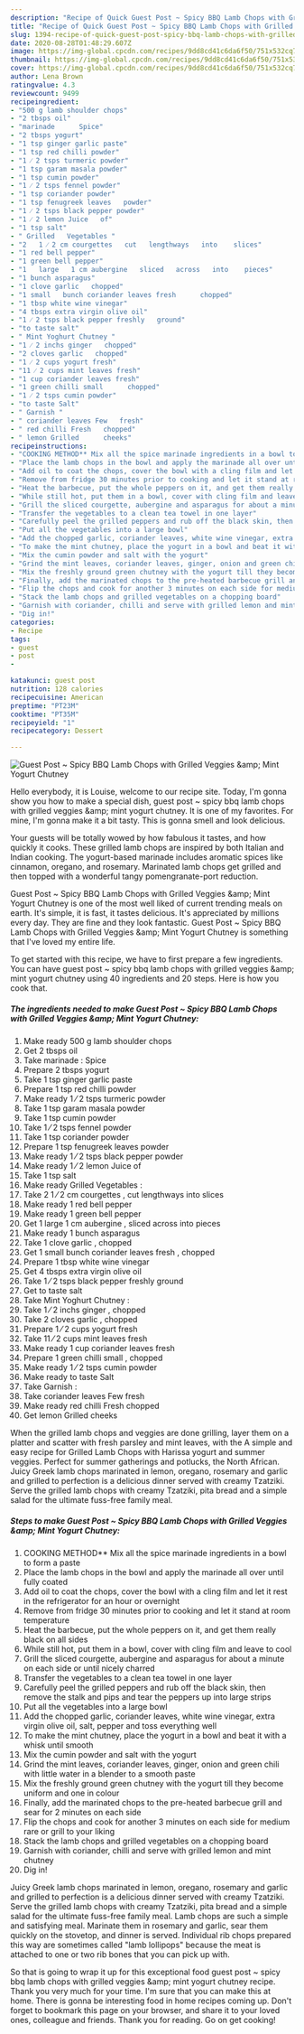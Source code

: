 ```yaml
---
description: "Recipe of Quick Guest Post ~ Spicy BBQ Lamb Chops with Grilled Veggies &amp;amp;amp; Mint Yogurt Chutney"
title: "Recipe of Quick Guest Post ~ Spicy BBQ Lamb Chops with Grilled Veggies &amp;amp;amp; Mint Yogurt Chutney"
slug: 1394-recipe-of-quick-guest-post-spicy-bbq-lamb-chops-with-grilled-veggies-and-amp-amp-mint-yogurt-chutney
date: 2020-08-28T01:48:29.607Z
image: https://img-global.cpcdn.com/recipes/9dd8cd41c6da6f50/751x532cq70/guest-post-spicy-bbq-lamb-chops-with-grilled-veggies-amp-mint-yogurt-chutney-recipe-main-photo.jpg
thumbnail: https://img-global.cpcdn.com/recipes/9dd8cd41c6da6f50/751x532cq70/guest-post-spicy-bbq-lamb-chops-with-grilled-veggies-amp-mint-yogurt-chutney-recipe-main-photo.jpg
cover: https://img-global.cpcdn.com/recipes/9dd8cd41c6da6f50/751x532cq70/guest-post-spicy-bbq-lamb-chops-with-grilled-veggies-amp-mint-yogurt-chutney-recipe-main-photo.jpg
author: Lena Brown
ratingvalue: 4.3
reviewcount: 9499
recipeingredient:
- "500 g lamb shoulder chops"
- "2 tbsps oil"
- "marinade      Spice"
- "2 tbsps yogurt"
- "1 tsp ginger garlic paste"
- "1 tsp red chilli powder"
- "1 ⁄ 2 tsps turmeric powder"
- "1 tsp garam masala powder"
- "1 tsp cumin powder"
- "1 ⁄ 2 tsps fennel powder"
- "1 tsp coriander powder"
- "1 tsp fenugreek leaves   powder"
- "1 ⁄ 2 tsps black pepper powder"
- "1 ⁄ 2 lemon Juice   of"
- "1 tsp salt"
- " Grilled   Vegetables "
- "2   1 ⁄ 2 cm courgettes   cut   lengthways   into    slices"
- "1 red bell pepper"
- "1 green bell pepper"
- "1   large   1 cm aubergine   sliced   across   into    pieces"
- "1 bunch asparagus"
- "1 clove garlic   chopped"
- "1 small   bunch coriander leaves fresh      chopped"
- "1 tbsp white wine vinegar"
- "4 tbsps extra virgin olive oil"
- "1 ⁄ 2 tsps black pepper freshly   ground"
- "to taste salt"
- " Mint Yoghurt Chutney "
- "1 ⁄ 2 inchs ginger   chopped"
- "2 cloves garlic   chopped"
- "1 ⁄ 2 cups yogurt fresh"
- "11 ⁄ 2 cups mint leaves fresh"
- "1 cup coriander leaves fresh"
- "1 green chilli small      chopped"
- "1 ⁄ 2 tsps cumin powder"
- "to taste Salt"
- " Garnish "
- " coriander leaves Few   fresh"
- " red chilli Fresh   chopped"
- " lemon Grilled      cheeks"
recipeinstructions:
- "COOKING METHOD** Mix all the spice marinade ingredients in a bowl to form a paste"
- "Place the lamb chops in the bowl and apply the marinade all over until fully coated"
- "Add oil to coat the chops, cover the bowl with a cling film and let it rest in the refrigerator for an hour or overnight"
- "Remove from fridge 30 minutes prior to cooking and let it stand at room temperature"
- "Heat the barbecue, put the whole peppers on it, and get them really black on all sides"
- "While still hot, put them in a bowl, cover with cling film and leave to cool"
- "Grill the sliced courgette, aubergine and asparagus for about a minute on each side or until nicely charred"
- "Transfer the vegetables to a clean tea towel in one layer"
- "Carefully peel the grilled peppers and rub off the black skin, then remove the stalk and pips and tear the peppers up into large strips"
- "Put all the vegetables into a large bowl"
- "Add the chopped garlic, coriander leaves, white wine vinegar, extra virgin olive oil, salt, pepper and toss everything well"
- "To make the mint chutney, place the yogurt in a bowl and beat it with a whisk until smooth"
- "Mix the cumin powder and salt with the yogurt"
- "Grind the mint leaves, coriander leaves, ginger, onion and green chili with little water in a blender to a smooth paste"
- "Mix the freshly ground green chutney with the yogurt till they become uniform and one in colour"
- "Finally, add the marinated chops to the pre-heated barbecue grill and sear for 2 minutes on each side"
- "Flip the chops and cook for another 3 minutes on each side for medium rare or grill to your liking"
- "Stack the lamb chops and grilled vegetables on a chopping board"
- "Garnish with coriander, chilli and serve with grilled lemon and mint chutney"
- "Dig in!"
categories:
- Recipe
tags:
- guest
- post
- 

katakunci: guest post  
nutrition: 128 calories
recipecuisine: American
preptime: "PT23M"
cooktime: "PT35M"
recipeyield: "1"
recipecategory: Dessert

---
```



![Guest Post ~ Spicy BBQ Lamb Chops with Grilled Veggies &amp;amp; Mint Yogurt Chutney](https://img-global.cpcdn.com/recipes/9dd8cd41c6da6f50/751x532cq70/guest-post-spicy-bbq-lamb-chops-with-grilled-veggies-amp-mint-yogurt-chutney-recipe-main-photo.jpg)

Hello everybody, it is Louise, welcome to our recipe site. Today, I'm gonna show you how to make a special dish, guest post ~ spicy bbq lamb chops with grilled veggies &amp;amp; mint yogurt chutney. It is one of my favorites. For mine, I'm gonna make it a bit tasty. This is gonna smell and look delicious.

Your guests will be totally wowed by how fabulous it tastes, and how quickly it cooks. These grilled lamb chops are inspired by both Italian and Indian cooking. The yogurt-based marinade includes aromatic spices like cinnamon, oregano, and rosemary. Marinated lamb chops get grilled and then topped with a wonderful tangy pomengranate-port reduction.

Guest Post ~ Spicy BBQ Lamb Chops with Grilled Veggies &amp;amp; Mint Yogurt Chutney is one of the most well liked of current trending meals on earth. It's simple, it is fast, it tastes delicious. It's appreciated by millions every day. They are fine and they look fantastic. Guest Post ~ Spicy BBQ Lamb Chops with Grilled Veggies &amp;amp; Mint Yogurt Chutney is something that I've loved my entire life.


To get started with this recipe, we have to first prepare a few ingredients. You can have guest post ~ spicy bbq lamb chops with grilled veggies &amp;amp; mint yogurt chutney using 40 ingredients and 20 steps. Here is how you cook that.

<!--inarticleads1-->

##### The ingredients needed to make Guest Post ~ Spicy BBQ Lamb Chops with Grilled Veggies &amp;amp; Mint Yogurt Chutney:

1. Make ready 500 g lamb shoulder chops
1. Get 2 tbsps oil
1. Take marinade :     Spice
1. Prepare 2 tbsps yogurt
1. Take 1 tsp ginger garlic paste
1. Prepare 1 tsp red chilli powder
1. Make ready 1 ⁄ 2 tsps turmeric powder
1. Take 1 tsp garam masala powder
1. Take 1 tsp cumin powder
1. Take 1 ⁄ 2 tsps fennel powder
1. Take 1 tsp coriander powder
1. Prepare 1 tsp fenugreek leaves   powder
1. Make ready 1 ⁄ 2 tsps black pepper powder
1. Make ready 1 ⁄ 2 lemon Juice   of
1. Take 1 tsp salt
1. Make ready  Grilled   Vegetables :
1. Take 2   1 ⁄ 2 cm courgettes ,  cut   lengthways   into    slices
1. Make ready 1 red bell pepper
1. Make ready 1 green bell pepper
1. Get 1   large   1 cm aubergine ,  sliced   across   into    pieces
1. Make ready 1 bunch asparagus
1. Take 1 clove garlic ,  chopped
1. Get 1 small   bunch coriander leaves fresh    ,  chopped
1. Prepare 1 tbsp white wine vinegar
1. Get 4 tbsps extra virgin olive oil
1. Take 1 ⁄ 2 tsps black pepper freshly   ground
1. Get to taste salt
1. Take  Mint Yoghurt Chutney :
1. Take 1 ⁄ 2 inchs ginger ,  chopped
1. Take 2 cloves garlic ,  chopped
1. Prepare 1 ⁄ 2 cups yogurt fresh
1. Take 11 ⁄ 2 cups mint leaves fresh
1. Make ready 1 cup coriander leaves fresh
1. Prepare 1 green chilli small    ,  chopped
1. Make ready 1 ⁄ 2 tsps cumin powder
1. Make ready to taste Salt
1. Take  Garnish :
1. Take  coriander leaves Few   fresh
1. Make ready  red chilli Fresh   chopped
1. Get  lemon Grilled      cheeks


When the grilled lamb chops and veggies are done grilling, layer them on a platter and scatter with fresh parsley and mint leaves, with the A simple and easy recipe for Grilled Lamb Chops with Harissa yogurt and summer veggies. Perfect for summer gatherings and potlucks, the North African. Juicy Greek lamb chops marinated in lemon, oregano, rosemary and garlic and grilled to perfection is a delicious dinner served with creamy Tzatziki. Serve the grilled lamb chops with creamy Tzatziki, pita bread and a simple salad for the ultimate fuss-free family meal. 

<!--inarticleads2-->

##### Steps to make Guest Post ~ Spicy BBQ Lamb Chops with Grilled Veggies &amp;amp; Mint Yogurt Chutney:

1. COOKING METHOD** Mix all the spice marinade ingredients in a bowl to form a paste
1. Place the lamb chops in the bowl and apply the marinade all over until fully coated
1. Add oil to coat the chops, cover the bowl with a cling film and let it rest in the refrigerator for an hour or overnight
1. Remove from fridge 30 minutes prior to cooking and let it stand at room temperature
1. Heat the barbecue, put the whole peppers on it, and get them really black on all sides
1. While still hot, put them in a bowl, cover with cling film and leave to cool
1. Grill the sliced courgette, aubergine and asparagus for about a minute on each side or until nicely charred
1. Transfer the vegetables to a clean tea towel in one layer
1. Carefully peel the grilled peppers and rub off the black skin, then remove the stalk and pips and tear the peppers up into large strips
1. Put all the vegetables into a large bowl
1. Add the chopped garlic, coriander leaves, white wine vinegar, extra virgin olive oil, salt, pepper and toss everything well
1. To make the mint chutney, place the yogurt in a bowl and beat it with a whisk until smooth
1. Mix the cumin powder and salt with the yogurt
1. Grind the mint leaves, coriander leaves, ginger, onion and green chili with little water in a blender to a smooth paste
1. Mix the freshly ground green chutney with the yogurt till they become uniform and one in colour
1. Finally, add the marinated chops to the pre-heated barbecue grill and sear for 2 minutes on each side
1. Flip the chops and cook for another 3 minutes on each side for medium rare or grill to your liking
1. Stack the lamb chops and grilled vegetables on a chopping board
1. Garnish with coriander, chilli and serve with grilled lemon and mint chutney
1. Dig in!


Juicy Greek lamb chops marinated in lemon, oregano, rosemary and garlic and grilled to perfection is a delicious dinner served with creamy Tzatziki. Serve the grilled lamb chops with creamy Tzatziki, pita bread and a simple salad for the ultimate fuss-free family meal. Lamb chops are such a simple and satisfying meal. Marinate them in rosemary and garlic, sear them quickly on the stovetop, and dinner is served. Individual rib chops prepared this way are sometimes called &#34;lamb lollipops&#34; because the meat is attached to one or two rib bones that you can pick up with. 

So that is going to wrap it up for this exceptional food guest post ~ spicy bbq lamb chops with grilled veggies &amp;amp; mint yogurt chutney recipe. Thank you very much for your time. I'm sure that you can make this at home. There is gonna be interesting food in home recipes coming up. Don't forget to bookmark this page on your browser, and share it to your loved ones, colleague and friends. Thank you for reading. Go on get cooking!
